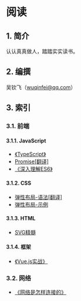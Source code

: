  # 阅读

## 1. 简介

 认认真真做人，踏踏实实读书。

## 2. 编撰

吴钦飞（wuqinfei@qq.com）

## 3. 索引

### 3.1. 前端

#### 3.1.1. JavaScript

* [《TypeScript》](./TypeScript)
* [Promise[翻译]](./blog/2018/06/04.promise.md)
* [《深入理解ES6》](./深入理解ES6)

#### 3.1.2. CSS

* [弹性布局-语法[翻译]](./blog/2018/06/01.弹性布局-语法.md)
* [弹性布局-示例](./blog/2018/06/02.弹性布局-实例.md)

#### 3.1.3. HTML

* [SVG精髓](./SVG精髓)

#### 3.1.4. 框架

* [《Vue.js实战》](./Vue)

### 3.2. 网络

* [《网络是怎样连接的》](./网络是怎样连接的)
